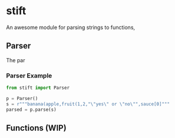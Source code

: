 # stift

An awesome module for parsing strings to functions,

## Parser

The par

### Parser Example

```python
from stift import Parser

p = Parser()
s = r"""banana(apple,fruit(1,2,"\"yes\" or \"no\"",sauce[0]"""
parsed = p.parse(s)
```

## Functions (WIP)
